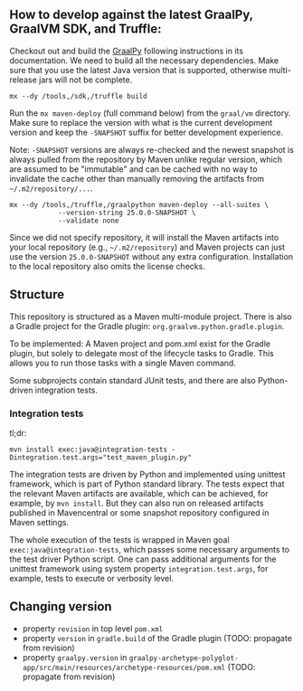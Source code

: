 ## How to develop against the latest GraalPy, GraalVM SDK, and Truffle:

Checkout out and build the [GraalPy](https://github.com/oracle/graalpython)
following instructions in its documentation. We need to build all the necessary
dependencies. Make sure that you use the latest Java version that is supported,
otherwise multi-release jars will not be complete.

```
mx --dy /tools,/sdk,/truffle build
```


Run the `mx maven-deploy` (full command below) from the `graal/vm` directory.
Make sure to replace the version with what is the current development version
and keep the `-SNAPSHOT` suffix for better development experience.

Note: `-SNAPSHOT` versions are always re-checked and the newest snapshot is
always pulled from the repository by Maven unlike regular version, which are
assumed to be "immutable" and can be cached with no way to invalidate the cache
other than manually removing the artifacts from `~/.m2/repository/...`.

```
mx --dy /tools,/truffle,/graalpython maven-deploy --all-suites \
            --version-string 25.0.0-SNAPSHOT \
            --validate none
```

Since we did not specify repository, it will install the Maven artifacts into
your local repository (e.g., `~/.m2/repository`) and Maven projects can just
use the version `25.0.0-SNAPSHOT` without any extra configuration. Installation
to the local repository also omits the license checks.

## Structure

This repository is structured as a Maven multi-module project. There is also a Gradle project
for the Gradle plugin: `org.graalvm.python.gradle.plugin`.

To be implemented: A Maven project and pom.xml
exist for the Gradle plugin, but solely to delegate most of the lifecycle tasks to Gradle.
This allows you to run those tasks with a single Maven command.

Some subprojects contain standard JUnit tests, and there are also Python-driven
integration tests.

### Integration tests

tl;dr:

```
mvn install exec:java@integration-tests -Dintegration.test.args="test_maven_plugin.py"
```

The integration tests are driven by Python and implemented using unittest framework, which is
part of Python standard library. The tests expect that the relevant Maven artifacts are available, 
which can be achieved, for example, by `mvn install`. But they can also run on released artifacts
published in Mavencentral or some snapshot repository configured in Maven settings. 

The whole execution of the tests is wrapped in Maven goal `exec:java@integration-tests`, which passes
some necessary arguments to the test driver Python script. One can pass additional arguments for the
unittest framework using system property `integration.test.args`, for example, tests to execute or
verbosity level.


## Changing version

- property `revision` in top level `pom.xml`
- property `version` in `gradle.build` of the Gradle plugin (TODO: propagate from revision)
- property `graalpy.version` in `graalpy-archetype-polyglot-app/src/main/resources/archetype-resources/pom.xml` (TODO: propagate from revision)